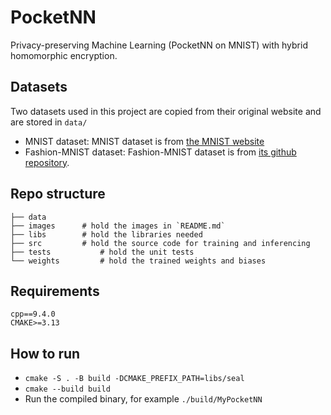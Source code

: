 # PocketNN
Privacy-preserving Machine Learning (PocketNN on MNIST) with hybrid homomorphic encryption.
## Datasets
Two datasets used in this project are copied from their original website and are stored in `data/`
- MNIST dataset: MNIST dataset is from [the MNIST website](http://yann.lecun.com/exdb/mnist/)
- Fashion-MNIST dataset: Fashion-MNIST dataset is from [its github repository](https://github.com/zalandoresearch/fashion-mnist).

## Repo structure
```
├── data              
├── images      # hold the images in `README.md`
├── libs        # hold the libraries needed
├── src         # hold the source code for training and inferencing
├── tests           # hold the unit tests
└── weights         # hold the trained weights and biases
 ```

## Requirements
`cpp==9.4.0`   
`CMAKE>=3.13`

## How to run
- `cmake -S . -B build -DCMAKE_PREFIX_PATH=libs/seal`
- `cmake --build build`
- Run the compiled binary, for example `./build/MyPocketNN`